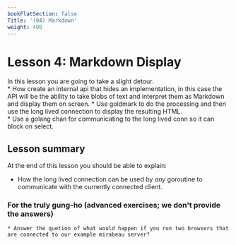 ```yaml
---
bookFlatSection: false
Title: '(04) Markdown'
weight: 400
---
```


# Lesson 4: Markdown Display

In this lesson you are going to take a slight detour.  
    * How create an internal api that hides an implementation, in this case the
        API will be the ability to take blobs of text and interpret them as Markdown
        and display them on screen.
    * Use goldmark to do the processing and then use the long lived connection
        to display the resulting HTML.  
    * Use a golang chan for communicating to the long lived conn so it can
        block on select.

## Lesson summary

At the end of this lesson you should be able to explain:
* How the long lived connection can be used by _any_ goroutine to communicate
    with the currently connected client.

### For the truly gung-ho (advanced exercises; we don't provide the answers)
    * Answer the quetion of what would happen if you run two browsers that
    are connected to our example mirabeau server?




